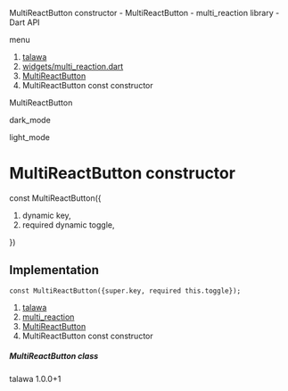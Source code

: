 




MultiReactButton constructor - MultiReactButton - multi\_reaction library - Dart API







menu

1. [talawa](../../index.html)
2. [widgets/multi\_reaction.dart](../../file-___home_harshil_Desktop_open-source_palisadoes_talawa_lib_widgets_multi_reaction/)
3. [MultiReactButton](../../file-___home_harshil_Desktop_open-source_palisadoes_talawa_lib_widgets_multi_reaction/MultiReactButton-class.html)
4. MultiReactButton const constructor

MultiReactButton


dark\_mode

light\_mode




# MultiReactButton constructor


const
MultiReactButton({

1. dynamic key,
2. required dynamic toggle,

})

## Implementation

```
const MultiReactButton({super.key, required this.toggle});
```

 


1. [talawa](../../index.html)
2. [multi\_reaction](../../file-___home_harshil_Desktop_open-source_palisadoes_talawa_lib_widgets_multi_reaction/)
3. [MultiReactButton](../../file-___home_harshil_Desktop_open-source_palisadoes_talawa_lib_widgets_multi_reaction/MultiReactButton-class.html)
4. MultiReactButton const constructor

##### MultiReactButton class





talawa
1.0.0+1






